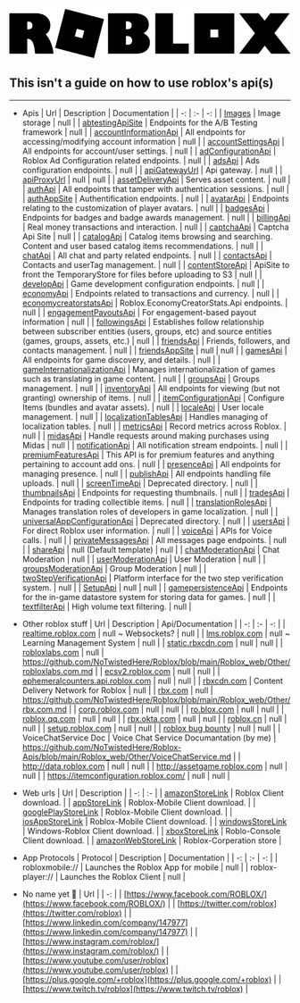 ![](https://github.com/NoTwistedHere/Storage/blob/main/Images/Roblox_Logo.png)

## This isn't a guide on how to use roblox's api(s)

<hr/>

* Apis
    | Url | Description | Documentation |
    | -: | :- | -: |
    | [Images](https://images.rbxcdn.com/) | Image storage | null |
    | [abtestingApiSite](https://abtesting.roblox.com) | Endpoints for the A/B Testing framework | null |
    | [accountInformationApi](https://accountinformation.roblox.com) | All endpoints for accessing/modifying account information | null |
    | [accountSettingsApi](https://accountsettings.roblox.com) | All endpoints for account/user settings. | null |
    | [adConfigurationApi](https://adconfiguration.roblox.com) | Roblox Ad Configuration related endpoints. | null |
    | [adsApi](https://ads.roblox.com) | Ads configuration endpoints. | null |
    | [apiGatewayUrl](https://apis.roblox.com) | Api gateway. | null |
    | [apiProxyUrl](https://api.roblox.com) | null | null |
    | [assetDeliveryApi](https://assetdelivery.roblox.com) | Serves asset content. | null |
    | [authApi](https://auth.roblox.com) | All endpoints that tamper with authentication sessions. | null |
    | [authAppSite](https://authsite.roblox.com) | Authentification endpoints. | null |
    | [avatarApi](https://avatar.roblox.com) | Endpoints relating to the customization of player avatars. | null |
    | [badgesApi](https://badges.roblox.com) | Endpoints for badges and badge awards management. | null |
    | [billingApi](https://billing.roblox.com) | Real money transactions and interaction. | null |
    | [captchaApi](https://captcha.roblox.com) | Captcha Api Site | null |
    | [catalogApi](https://catalog.roblox.com) | Catalog items browsing and searching. Content and user based catalog items recommendations. | null |
    | [chatApi](https://chat.roblox.com) | All chat and party related endpoints. | null |
    | [contactsApi](https://contacts.roblox.com) | Contacts and userTag management. | null |
    | [contentStoreApi](https://contentstore.roblox.com) | ApiSite to front the TemporaryStore for files before uploading to S3 | null |
    | [developApi](https://develop.roblox.com) | Game development configuration endpoints. | null |
    | [economyApi](https://economy.roblox.com) | Endpoints related to transactions and currency. | null |
    | [economycreatorstatsApi](https://economycreatorstats.roblox.com) | Roblox.EconomyCreatorStats.Api endpoints. | null |
    | [engagementPayoutsApi](https://engagementpayouts.roblox.com) | For engagement-based payout information | null |
    | [followingsApi](https://followings.roblox.com) | Establishes follow relationship between subscriber entities (users, groups, etc) and source entities (games, groups, assets, etc.) | null |
    | [friendsApi](https://friends.roblox.com) | Friends, followers, and contacts management. | null |
    | [friendsAppSite](https://friendsite.roblox.com) | null | null |
    | [gamesApi](https://games.roblox.com) | All endpoints for game discovery, and details. | null |
    | [gameInternationalizationApi](https://gameinternationalization.roblox.com) | Manages internationalization of games such as translating in game content. | null |
    | [groupsApi](https://groups.roblox.com) | Groups management. | null |
    | [inventoryApi](https://inventory.roblox.com) | All endpoints for viewing (but not granting) ownership of items. | null |
    | [itemConfigurationApi](https://itemconfiguration.roblox.com) | Configure Items (bundles and avatar assets). | null |
    | [localeApi](https://locale.roblox.com) | User locale management. | null |
    | [localizationTablesApi](https://localizationtables.roblox.com) | Handles managing of localization tables. | null |
    | [metricsApi](https://metrics.roblox.com) | Record metrics across Roblox. | null |
    | [midasApi](https://midas.roblox.com) | Handle requests around making purchases using Midas | null |
    | [notificationApi](https://notifications.roblox.com) | All notification stream endpoints. | null |
    | [premiumFeaturesApi](https://premiumfeatures.roblox.com) | This API is for premium features and anything pertaining to account add ons. | null |
    | [presenceApi](https://presence.roblox.com) | All endpoints for managing presence. | null |
    | [publishApi](https://publish.roblox.com) | All endpoints handling file uploads. | null |
    | [screenTimeApi](https://apis.rcs.roblox.com/screen-time-api) | Deprecated directory. | null |
    | [thumbnailsApi](https://thumbnails.roblox.com) | Endpoints for requesting thumbnails. | null |
    | [tradesApi](https://trades.roblox.com) | Endpoints for trading collectible items. | null |
    | [translationRolesApi](https://translationroles.roblox.com) | Manages translation roles of developers in game localization. | null |
    | [universalAppConfigurationApi](https://apis.roblox.com/universal-app-configuration) | Deprecated directory. | null |
    | [usersApi](https://users.roblox.com) | For direct Roblox user information. | null |
    | [voiceApi](https://voice.roblox.com) | APIs for Voice calls. | null |
    | [privateMessagesApi](https://privatemessages.roblox.com) | All messages page endpoints. | null |
    | [shareApi](https://share.roblox.com) | null (Default template) | null |
    | [chatModerationApi](https://chatmoderation.roblox.com) | Chat Moderation | null |
    | [userModerationApi](https://usermoderation.roblox.com) | User Moderation | null |
    | [groupsModerationApi](https://groupsmoderation.roblox.com) | Group Moderation | null |
    | [twoStepVerificationApi](https://twostepverification.roblox.com) | Platform interface for the two step verification system. | null |
    | [SetupApi](http://setup.roblox.com) | null | null |
    | [gamepersistenceApi](https://gamepersistence.roblox.com) | Endpoints for the in-game datastore system for storing data for games. | null |
    | [textfilterApi](https://textfilter.roblox.com) | High volume text filtering. | null |

* Other roblox stuff
    | Url | Description | Api/Documentation |
    | -: | :- | -: |
    | [realtime.roblox.com](https://realtime.roblox.com) | null ~ Websockets? | null |
    | [lms.roblox.com](https://lms.roblox.com) | null ~ Learning Management System | null |
    | [static.rbxcdn.com](https://static.rbxcdn.com) | null | null |
    | [robloxlabs.com](https://robloxlabs.com) | null | https://github.com/NoTwistedHere/Roblox/blob/main/Roblox_web/Other/robloxlabs.com.md |
    | [ecsv2.roblox.com](https://ecsv2.roblox.com) | null | null |
    | [ephemeralcounters.api.roblox.com](ephemeralcounters.api.roblox.com) | null | null |
    | [rbxcdn.com](https://rbxcdn.com/) | Content Delivery Network for Roblox | null |
    | [rbx.com](https://rbx.com) | null | https://github.com/NoTwistedHere/Roblox/blob/main/Roblox_web/Other/rbx.com.md |
    | [corp.roblox.com](https://corp.roblox.com) | null | null |
    | [ro.blox.com](https://ro.blox.com) | null | null |
    | [roblox.qq.com](https://roblox.qq.com) | null | null |
    | [rbx.okta.com](https://rbx.okta.com/) | null | null |
    | [roblox.cn](https://roblox.cn/) | null | null |
    | [setup.roblox.com](http://setup.roblox.com) | null | null | 
    | [roblox bug bounty](https://hackerone.com/roblox?type=team) | null | null |
    | VoiceChatService Doc | Voice Chat Service Documantation (by me) | https://github.com/NoTwistedHere/Roblox-Apis/blob/main/Roblox_web/Other/VoiceChatService.md |
    | http://data.roblox.com | null | null |
    | http://assetgame.roblox.com | null | null |
    | https://itemconfiguration.roblox.com/ | null | null |

* Web urls
    | Url | Description |
    | -: | :- |
    | [amazonStoreLink](https://www.amazon.com/Roblox-Corporation/dp/B00NUF4YOA) | Roblox Client download. |
    | [appStoreLink](https://itunes.apple.com/us/app/roblox-mobile/id431946152) | Roblox-Mobile Client download. |
    | [googlePlayStoreLink](https://play.google.com/store/apps/details?id=com.roblox.client&amp;hl=e) | Roblox-Mobile Client download. |
    | [iosAppStoreLink](https://itunes.apple.com/us/app/roblox-mobile/id431946152) | Roblox-Mobile Client download. |
    | [windowsStoreLink](https://www.microsoft.com/en-us/store/games/roblox/9nblgggzm6wm) | Windows-Roblox Client download. |
    | [xboxStoreLink](https://www.microsoft.com/en-us/p/roblox/bq1tn1t79v9k) | Roblo-Console Client download. |
    | [amazonWebStoreLink](https://www.amazon.com/roblox?&amp;_encoding=UTF8&amp;tag=r05d13-20&amp;linkCode=ur2&amp;linkId=4ba2e1ad82f781c8e8cc98329b1066d0&amp;camp=1789&amp;creative=9325) | Roblox-Corperation store |

* App Protocols
    | Protocol | Description | Documentation |
    | -: | :- | -: |
    | robloxmobile:// | Launches the Roblox App for mobile | null |
    | roblox-player:// | Launches the Roblox Client | null |

* No name yet 🤔
    | Url |
    | -: |
    | [https://www.facebook.com/ROBLOX/](https://www.facebook.com/ROBLOX/) |
    | [https://twitter.com/roblox](https://twitter.com/roblox) |
    | [https://www.linkedin.com/company/147977](https://www.linkedin.com/company/147977) |
    | [https://www.instagram.com/roblox/](https://www.instagram.com/roblox/) |
    | [https://www.youtube.com/user/roblox](https://www.youtube.com/user/roblox) |
    | [https://plus.google.com/+roblox](https://plus.google.com/+roblox) |
    | [https://www.twitch.tv/roblox](https://www.twitch.tv/roblox) |
